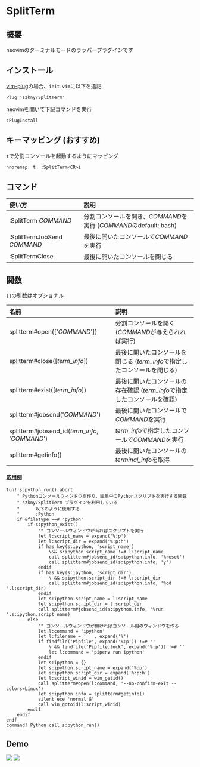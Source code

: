 # SplitTerm

## 概要

neovimのターミナルモードのラッパープラグインです  

## インストール

[vim-plug](https://github.com/junegunn/vim-plug)の場合、`init.vim`に以下を追記  

```vim
Plug 'szkny/SplitTerm'
```

neovimを開いて下記コマンドを実行  
```vim
:PlugInstall
```

## キーマッピング (おすすめ)

`t`で分割コンソールを起動するようにマッピング  

```vimscript
nnoremap  t  :SplitTerm<CR>i
```

## コマンド

| 使い方 | 説明 |
|:---|:---|
| :SplitTerm *COMMAND*        | 分割コンソールを開き、*COMMAND*を実行 (*COMMAND*のdefault: bash)  |
| :SplitTermJobSend *COMMAND* | 最後に開いたコンソールで*COMMAND*を実行 |
| :SplitTermClose             | 最後に開いたコンソールを閉じる |

## 関数

`[]`の引数はオプショナル

| 名前 | 説明 |
|:---|:---|
| splitterm#open(['*COMMAND*'])                      | 分割コンソールを開く (*COMMAND*が与えられれば実行) |
| splitterm#close([*term_info*])                     | 最後に開いたコンソールを閉じる (*term_info*で指定したコンソールを閉じる) |
| splitterm#exist([*term_info*])                     | 最後に開いたコンソールの存在確認 (*term_info*で指定したコンソールを確認) |
| splitterm#jobsend('*COMMAND*')                     | 最後に開いたコンソールで*COMMAND*を実行 |
| splitterm#jobsend_id(*term_info*, '*COMMAND*')     | *term_info*で指定したコンソールで*COMMAND*を実行 |
| splitterm#getinfo()                                | 最後に開いたコンソールの*terminal_info*を取得 |

#### <u>応用例</u>

```vim
fun! s:python_run() abort
    " Pythonコンソールウィンドウを作り、編集中のPythonスクリプトを実行する関数
    " szkny/SplitTerm プラグインを利用している
    "      以下のように使用する
    "      :Python
    if &filetype ==# 'python'
        if s:python_exist()
            "" コンソールウィンドウが有ればスクリプトを実行
            let l:script_name = expand('%:p')
            let l:script_dir = expand('%:p:h')
            if has_key(s:ipython, 'script_name')
                \&& s:ipython.script_name !=# l:script_name
                call splitterm#jobsend_id(s:ipython.info, '%reset')
                call splitterm#jobsend_id(s:ipython.info, 'y')
            endif
            if has_key(s:ipython, 'script_dir')
                \ && s:ipython.script_dir !=# l:script_dir
                call splitterm#jobsend_id(s:ipython.info, '%cd '.l:script_dir)
            endif
            let s:ipython.script_name = l:script_name
            let s:ipython.script_dir = l:script_dir
            call splitterm#jobsend_id(s:ipython.info, '%run '.s:ipython.script_name)
        else
            "" コンソールウィンドウが無ければコンソール用のウィンドウを作る
            let l:command = 'ipython'
            let l:filename = ' ' . expand('%')
            if findfile('Pipfile', expand('%:p')) !=# ''
                \ && findfile('Pipfile.lock', expand('%:p')) !=# ''
                let l:command = 'pipenv run ipython'
            endif
            let s:ipython = {}
            let s:ipython.script_name = expand('%:p')
            let s:ipython.script_dir = expand('%:p:h')
            let l:script_winid = win_getid()
            call splitterm#open(l:command, '--no-confirm-exit --colors=Linux')
            let s:ipython.info = splitterm#getinfo()
            silent exe 'normal G'
            call win_gotoid(l:script_winid)
        endif
    endif
endf
command! Python call s:python_run()
```

## Demo

![](https://github.com/szkny/SplitTerm/wiki/images/demo1.gif)
![](https://github.com/szkny/SplitTerm/wiki/images/demo2.gif)
